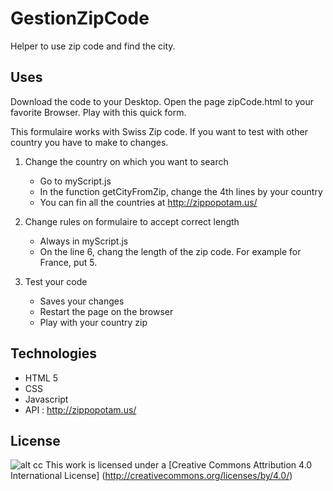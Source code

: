 # GestionZipCode
Helper to use zip code and find the city.

Uses
------- 
Download the code to your Desktop.
Open the page zipCode.html to your favorite Browser.
Play with this quick form.

This formulaire works with Swiss Zip code. 
If you want to test with other country you have to make to changes.

1. Change the country on which you want to search
   * Go to myScript.js
   * In the function getCityFromZip, change the 4th lines by your country
   * You can fin all the countries at http://zippopotam.us/
 
2. Change rules on formulaire to accept correct length
   * Always in myScript.js
   * On the line 6, chang the length of the zip code. For example for France, put 5.
   
3. Test your code
   * Saves your changes
   * Restart the page on the browser
   * Play with your country zip
   
Technologies   
-------
* HTML 5
* CSS
* Javascript
* API : http://zippopotam.us/

License
-------
![alt cc](https://licensebuttons.net/l/by/3.0/88x31.png)
This work is licensed under a [Creative Commons Attribution 4.0 International License] (http://creativecommons.org/licenses/by/4.0/)
